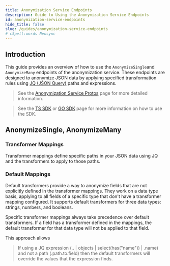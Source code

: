 ```yaml
---
title: Anonymization Service Endpoints 
description: Guide to Using the Anonymization Service Endpoints
id: anonymization-service-endpoints
hide_title: false
slug: /guides/anonymization-service-endpoints
# cSpell:words Neosync
---
```


## Introduction

This guide provides an overview of how to use the `AnonymizeSingle`and `AnonymizeMany` endpoints of the anonymization service. These endpoints are designed to anonymize JSON data by applying specified transformation rules using [JQ (JSON Query)](https://jqlang.github.io/jq/manual/) paths and expressions.

> See the [Anonymization Service Protos](/api/mgmt/v1alpha1/user_account.proto) page for more detailed information.

> See the [TS SDK](/api/typescript) or [GO SDK](/api/go) page for more information on how to use the SDK.

## AnonymizeSingle, AnonymizeMany

### Transformer Mappings
Transformer mappings define specific paths in your JSON data using JQ and the transformers to apply to those paths.

### Default Mappings
Default transformers provide a way to anonymize fields that are not explicitly defined in the transformer mappings. They work on a data type basis, applying to all fields of a specific type that don't have a transformer mapping configured. It supports default transformers for three data types: strings, numbers, and booleans.

Specific transformer mappings always take precedence over default transformers. If a field has a transformer defined in the mappings, the default transformer for that data type will not be applied to that field.

This approach allows 

> If using a JQ expression (.. | objects | select(has("name")) | .name) and not a path (.path.to.field) then the default transformers will override the values that the expression finds.
